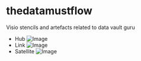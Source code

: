 # thedatamustflow
Visio stencils and artefacts related to data vault guru

* Hub
![Image][1]
* Link
![Image][2]
* Satellite
![Image][3]

[1]: https://github.com/PatrickCuba/thedatamustflow/blob/master/art/RV-1HUB.png
[2]: https://github.com/PatrickCuba/thedatamustflow/blob/master/art/RV-2LINK.png
[3]: https://github.com/PatrickCuba/thedatamustflow/blob/master/art/RV-3SATELLITE.png
